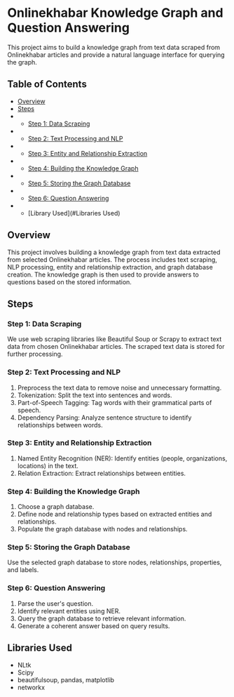 # Onlinekhabar Knowledge Graph and Question Answering

This project aims to build a knowledge graph from text data scraped from Onlinekhabar articles and provide a natural language interface for querying the graph.

## Table of Contents

- [Overview](#overview)
- [Steps](#steps)
- - [Step 1: Data Scraping](#step-1-data-scraping)
- - [Step 2: Text Processing and NLP](#step-2-text-processing-and-nlp)
- - [Step 3: Entity and Relationship Extraction](#step-3-entity-and-relationship-extraction)
- - [Step 4: Building the Knowledge Graph](#step-4-building-the-knowledge-graph)
- - [Step 5: Storing the Graph Database](#step-5-storing-the-graph-database)
- - [Step 6: Question Answering](#step-6-question-answering)
- - [Library Used](#Libraries Used)
  

## Overview

This project involves building a knowledge graph from text data extracted from selected Onlinekhabar articles. The process includes text scraping, NLP processing, entity and relationship extraction, and graph database creation. The knowledge graph is then used to provide answers to questions based on the stored information.

## Steps

### Step 1: Data Scraping

We use web scraping libraries like Beautiful Soup or Scrapy to extract text data from chosen Onlinekhabar articles. The scraped text data is stored for further processing.

### Step 2: Text Processing and NLP

1. Preprocess the text data to remove noise and unnecessary formatting.
2. Tokenization: Split the text into sentences and words.
3. Part-of-Speech Tagging: Tag words with their grammatical parts of speech.
4. Dependency Parsing: Analyze sentence structure to identify relationships between words.

### Step 3: Entity and Relationship Extraction

1. Named Entity Recognition (NER): Identify entities (people, organizations, locations) in the text.
2. Relation Extraction: Extract relationships between entities.

### Step 4: Building the Knowledge Graph

1. Choose a graph database.
2. Define node and relationship types based on extracted entities and relationships.
3. Populate the graph database with nodes and relationships.

### Step 5: Storing the Graph Database

Use the selected graph database to store nodes, relationships, properties, and labels.

### Step 6: Question Answering

1. Parse the user's question.
2. Identify relevant entities using NER.
3. Query the graph database to retrieve relevant information.
4. Generate a coherent answer based on query results.



## Libraries Used
- NLtk
- Scipy
- beautifulsoup, pandas, matplotlib
- networkx

